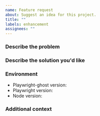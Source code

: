 ```yaml
---
name: Feature request
about: Suggest an idea for this project.
title: ""
labels: enhancement
assignees: ""
---
```


### Describe the problem

<!-- A clear and concise description of what the problem is. Ex. I'm always
     frustrated when [...] -->

### Describe the solution you'd like

<!-- A clear and concise description of what you want to happen. -->

### Environment

- Playwright-ghost version<!-- e.g. 0.5.1 -->:
- Playwright version<!-- e.g. 1.40.1 -->:
- Node version<!-- e.g. v20.10.0 -->:

### Additional context

<!-- Add any other context or screenshots about the feature request here. -->

